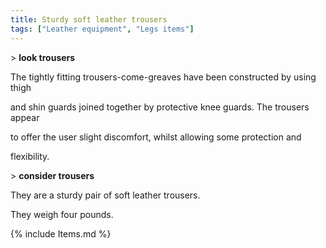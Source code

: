 ```yaml
---
title: Sturdy soft leather trousers
tags: ["Leather equipment", "Legs items"]
---
```

\> **look trousers**

The tightly fitting trousers-come-greaves have been constructed by using
thigh

and shin guards joined together by protective knee guards. The trousers
appear

to offer the user slight discomfort, whilst allowing some protection and

flexibility.

\> **consider trousers**

They are a sturdy pair of soft leather trousers.

They weigh four pounds.

{% include Items.md %}
